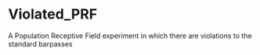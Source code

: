 # Violated_PRF
A Population Receptive Field experiment in which there are violations to the standard barpasses
